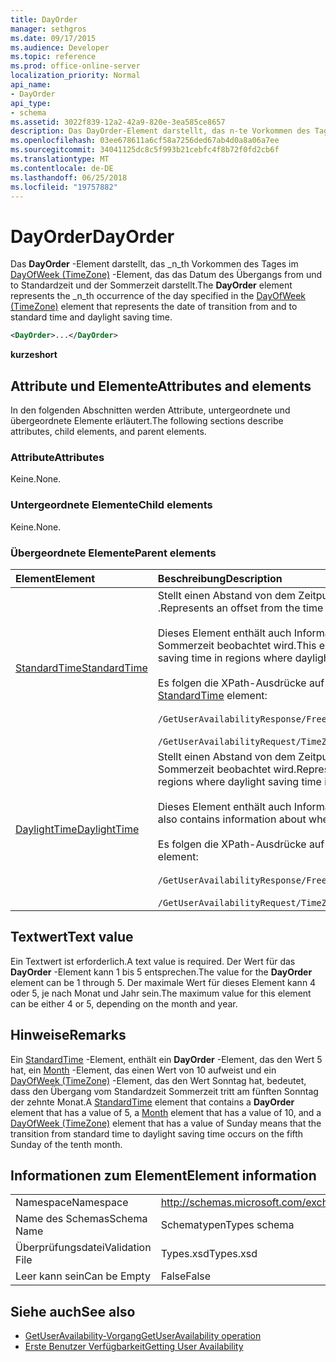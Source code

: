 ```yaml
---
title: DayOrder
manager: sethgros
ms.date: 09/17/2015
ms.audience: Developer
ms.topic: reference
ms.prod: office-online-server
localization_priority: Normal
api_name:
- DayOrder
api_type:
- schema
ms.assetid: 3022f839-12a2-42a9-820e-3ea585ce8657
description: Das DayOrder-Element darstellt, das n-te Vorkommen des Tages im DayOfWeek (TimeZone)-Element, das das Datum des Übergangs from und to Standardzeit und der Sommerzeit darstellt.
ms.openlocfilehash: 03ee678611a6cf58a7256ded67ab4d0a8a06a7ee
ms.sourcegitcommit: 34041125dc8c5f993b21cebfc4f8b72f0fd2cb6f
ms.translationtype: MT
ms.contentlocale: de-DE
ms.lasthandoff: 06/25/2018
ms.locfileid: "19757882"
---
```

# <a name="dayorder"></a><span data-ttu-id="a76b3-103">DayOrder</span><span class="sxs-lookup"><span data-stu-id="a76b3-103">DayOrder</span></span>

<span data-ttu-id="a76b3-104">Das **DayOrder** -Element darstellt, das _n_th Vorkommen des Tages im [DayOfWeek (TimeZone)](dayofweek-timezone.md) -Element, das das Datum des Übergangs from und to Standardzeit und der Sommerzeit darstellt.</span><span class="sxs-lookup"><span data-stu-id="a76b3-104">The **DayOrder** element represents the  _n_th occurrence of the day specified in the [DayOfWeek (TimeZone)](dayofweek-timezone.md) element that represents the date of transition from and to standard time and daylight saving time.</span></span> 
  
```xml
<DayOrder>...</DayOrder>
```

<span data-ttu-id="a76b3-105">**kurze**</span><span class="sxs-lookup"><span data-stu-id="a76b3-105">**short**</span></span>

## <a name="attributes-and-elements"></a><span data-ttu-id="a76b3-106">Attribute und Elemente</span><span class="sxs-lookup"><span data-stu-id="a76b3-106">Attributes and elements</span></span>

<span data-ttu-id="a76b3-107">In den folgenden Abschnitten werden Attribute, untergeordnete und übergeordnete Elemente erläutert.</span><span class="sxs-lookup"><span data-stu-id="a76b3-107">The following sections describe attributes, child elements, and parent elements.</span></span>
  
### <a name="attributes"></a><span data-ttu-id="a76b3-108">Attribute</span><span class="sxs-lookup"><span data-stu-id="a76b3-108">Attributes</span></span>

<span data-ttu-id="a76b3-109">Keine.</span><span class="sxs-lookup"><span data-stu-id="a76b3-109">None.</span></span>
  
### <a name="child-elements"></a><span data-ttu-id="a76b3-110">Untergeordnete Elemente</span><span class="sxs-lookup"><span data-stu-id="a76b3-110">Child elements</span></span>

<span data-ttu-id="a76b3-111">Keine.</span><span class="sxs-lookup"><span data-stu-id="a76b3-111">None.</span></span>
  
### <a name="parent-elements"></a><span data-ttu-id="a76b3-112">Übergeordnete Elemente</span><span class="sxs-lookup"><span data-stu-id="a76b3-112">Parent elements</span></span>

|<span data-ttu-id="a76b3-113">**Element**</span><span class="sxs-lookup"><span data-stu-id="a76b3-113">**Element**</span></span>|<span data-ttu-id="a76b3-114">**Beschreibung**</span><span class="sxs-lookup"><span data-stu-id="a76b3-114">**Description**</span></span>|
|:-----|:-----|
|[<span data-ttu-id="a76b3-115">StandardTime</span><span class="sxs-lookup"><span data-stu-id="a76b3-115">StandardTime</span></span>](standardtime.md) <br/> | <span data-ttu-id="a76b3-116">Stellt einen Abstand von dem Zeitpunkt relativ zur koordinierten Weltzeit (UTC) dargestellt durch das Element [Bias (UTC)](bias-utc.md) .</span><span class="sxs-lookup"><span data-stu-id="a76b3-116">Represents an offset from the time relative to Coordinated Universal Time (UTC) represented by the [Bias (UTC)](bias-utc.md) element.</span></span><br/><br/><span data-ttu-id="a76b3-117">Dieses Element enthält auch Informationen über den Wechsel zur Standardzeit von Sommerzeit Regionen, in dem Sommerzeit beobachtet wird.</span><span class="sxs-lookup"><span data-stu-id="a76b3-117">This element also contains information about the transition to standard time from daylight saving time in regions where daylight saving time is observed.</span></span><br/><br/><span data-ttu-id="a76b3-118">Es folgen die XPath-Ausdrücke auf das [StandardTime](standardtime.md) -Element:</span><span class="sxs-lookup"><span data-stu-id="a76b3-118">The following are the XPath expressions to the [StandardTime](standardtime.md) element:</span></span><br/><br/>`/GetUserAvailabilityResponse/FreeBusyResponseArray/FreeBusyResponse/FreeBusyView/WorkingHours/TimeZone/StandardTime`<br/><br/>`/GetUserAvailabilityRequest/TimeZone/StandardTime` <br/> |
|[<span data-ttu-id="a76b3-119">DaylightTime</span><span class="sxs-lookup"><span data-stu-id="a76b3-119">DaylightTime</span></span>](daylighttime.md) <br/> | <span data-ttu-id="a76b3-120">Stellt einen Abstand von dem Zeitpunkt relativ zur UTC, dargestellt durch das Element [Bias (UTC)](bias-utc.md) Regionen, in dem Sommerzeit beobachtet wird.</span><span class="sxs-lookup"><span data-stu-id="a76b3-120">Represents an offset from the time relative to UTC represented by the [Bias (UTC)](bias-utc.md) element in regions where daylight saving time is observed.</span></span><br/><br/><span data-ttu-id="a76b3-121">Dieses Element enthält auch Informationen dazu, wann der Übergang von Normalzeit zu Sommerzeit auftritt.</span><span class="sxs-lookup"><span data-stu-id="a76b3-121">This element also contains information about when the transition to daylight saving time from standard time occurs.</span></span><br/><br/><span data-ttu-id="a76b3-122">Es folgen die XPath-Ausdrücke auf das [DaylightTime](daylighttime.md) -Element:</span><span class="sxs-lookup"><span data-stu-id="a76b3-122">The following are the XPath expressions to the [DaylightTime](daylighttime.md) element:</span></span><br/><br/>`/GetUserAvailabilityResponse/FreeBusyResponseArray/FreeBusyResponse/FreeBusyView/WorkingHours/TimeZone/DaylightTime`<br/><br/>`/GetUserAvailabilityRequest/TimeZone/DaylightTime` <br/> |
   
## <a name="text-value"></a><span data-ttu-id="a76b3-123">Textwert</span><span class="sxs-lookup"><span data-stu-id="a76b3-123">Text value</span></span>

<span data-ttu-id="a76b3-124">Ein Textwert ist erforderlich.</span><span class="sxs-lookup"><span data-stu-id="a76b3-124">A text value is required.</span></span> <span data-ttu-id="a76b3-125">Der Wert für das **DayOrder** -Element kann 1 bis 5 entsprechen.</span><span class="sxs-lookup"><span data-stu-id="a76b3-125">The value for the **DayOrder** element can be 1 through 5.</span></span> <span data-ttu-id="a76b3-126">Der maximale Wert für dieses Element kann 4 oder 5, je nach Monat und Jahr sein.</span><span class="sxs-lookup"><span data-stu-id="a76b3-126">The maximum value for this element can be either 4 or 5, depending on the month and year.</span></span> 
  
## <a name="remarks"></a><span data-ttu-id="a76b3-127">Hinweise</span><span class="sxs-lookup"><span data-stu-id="a76b3-127">Remarks</span></span>

<span data-ttu-id="a76b3-128">Ein [StandardTime](standardtime.md) -Element, enthält ein **DayOrder** -Element, das den Wert 5 hat, ein [Month](month.md) -Element, das einen Wert von 10 aufweist und ein [DayOfWeek (TimeZone)](dayofweek-timezone.md) -Element, das den Wert Sonntag hat, bedeutet, dass den Übergang vom Standardzeit Sommerzeit tritt am fünften Sonntag der zehnte Monat.</span><span class="sxs-lookup"><span data-stu-id="a76b3-128">A [StandardTime](standardtime.md) element that contains a **DayOrder** element that has a value of 5, a [Month](month.md) element that has a value of 10, and a [DayOfWeek (TimeZone)](dayofweek-timezone.md) element that has a value of Sunday means that the transition from standard time to daylight saving time occurs on the fifth Sunday of the tenth month.</span></span> 
  
## <a name="element-information"></a><span data-ttu-id="a76b3-129">Informationen zum Element</span><span class="sxs-lookup"><span data-stu-id="a76b3-129">Element information</span></span>

|||
|:-----|:-----|
|<span data-ttu-id="a76b3-130">Namespace</span><span class="sxs-lookup"><span data-stu-id="a76b3-130">Namespace</span></span>  <br/> |http://schemas.microsoft.com/exchange/services/2006/types  <br/> |
|<span data-ttu-id="a76b3-131">Name des Schemas</span><span class="sxs-lookup"><span data-stu-id="a76b3-131">Schema Name</span></span>  <br/> |<span data-ttu-id="a76b3-132">Schematypen</span><span class="sxs-lookup"><span data-stu-id="a76b3-132">Types schema</span></span>  <br/> |
|<span data-ttu-id="a76b3-133">Überprüfungsdatei</span><span class="sxs-lookup"><span data-stu-id="a76b3-133">Validation File</span></span>  <br/> |<span data-ttu-id="a76b3-134">Types.xsd</span><span class="sxs-lookup"><span data-stu-id="a76b3-134">Types.xsd</span></span>  <br/> |
|<span data-ttu-id="a76b3-135">Leer kann sein</span><span class="sxs-lookup"><span data-stu-id="a76b3-135">Can be Empty</span></span>  <br/> |<span data-ttu-id="a76b3-136">False</span><span class="sxs-lookup"><span data-stu-id="a76b3-136">False</span></span>  <br/> |
   
## <a name="see-also"></a><span data-ttu-id="a76b3-137">Siehe auch</span><span class="sxs-lookup"><span data-stu-id="a76b3-137">See also</span></span>

- [<span data-ttu-id="a76b3-138">GetUserAvailability-Vorgang</span><span class="sxs-lookup"><span data-stu-id="a76b3-138">GetUserAvailability operation</span></span>](getuseravailability-operation.md)
- [<span data-ttu-id="a76b3-139">Erste Benutzer Verfügbarkeit</span><span class="sxs-lookup"><span data-stu-id="a76b3-139">Getting User Availability</span></span>](http://msdn.microsoft.com/library/d4133fcb-9b0f-4e6b-aadf-a389da83516a%28Office.15%29.aspx)

